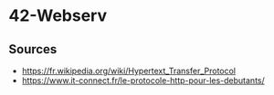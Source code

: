 # 42-Webserv

## Sources

- https://fr.wikipedia.org/wiki/Hypertext_Transfer_Protocol
- https://www.it-connect.fr/le-protocole-http-pour-les-debutants/

